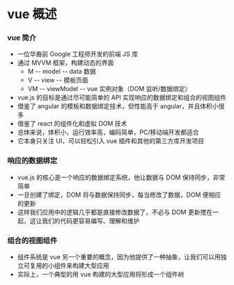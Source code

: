 # vue 概述
### vue 简介
- 一位华裔前 Google 工程师开发的前端 JS 库
- 通过 MVVM 框架，构建动态的界面
	- M -- model -- data 数据
	- V -- view -- 模板页面
	- VM -- viewModel -- vue 实例对象（DOM 监听/数据绑定）
- vue.js 的目标是通过尽可能简单的 API 实现响应的数据绑定和组合的视图组件
- 借鉴了 angular 的模板和数据绑定技术，但性能高于 angular，并且体积小很多
- 借鉴了 react 的组件化和虚拟 DOM 技术
- 总体来说，体积小，运行效率高，编码简单，PC/移动端开发都适合
- 它本身只关注 UI，可以轻松引入 vue 插件和其他的第三方库开发项目

### 响应的数据绑定
- vue.js 的核心是一个响应的数据绑定系统，他让数据与 DOM 保持同步，非常简单
- 一旦创建了绑定，DOM 将与数据保持同步，每当修改了数据，DOM 便相应的更新
- 这样我们应用中的逻辑几乎都是直接修改数据了，不必与 DOM 更新搅在一起，这让我们的代码更容易编写、理解和维护

### 组合的视图组件
- 组件系统是 vue 另一个重要的概念，因为他提供了一种抽象，让我们可以用独立可复用的小组件来构建大型应用
- 实际上，一个典型的用 vue 构建的大型应用将形成一个组件树